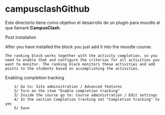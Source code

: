 # campusclashGithub

Este directorio tiene como objetivo el desarrollo de un plugin para moodle al que llamaré **CampusClash**.

Post instalation

After you have installed the block you just add it into the moodle course.

    The ranking block works together with the activity completion, so you need to enable that and configure the criterias for all activities you want to monitor. The ranking block monitors these activities and add points to the students based on accomplishing the activities.

Enabling completion tracking

        1/ Go to: Site administration / Advanced features
        2/ Turn on the item "Enable completion tracking"
        3/ Inside the course go to: Course administration / Edit settings
        4/ In the section Completion tracking set "Completion tracking" to yes
        5/ Save
